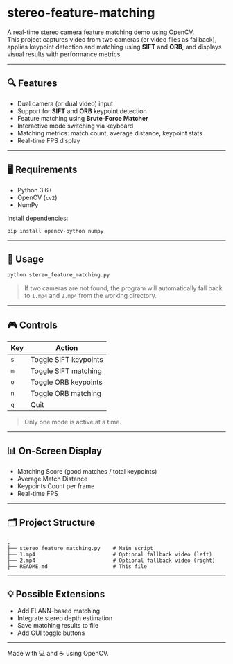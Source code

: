 
# stereo-feature-matching

A real-time stereo camera feature matching demo using OpenCV.  
This project captures video from two cameras (or video files as fallback), applies keypoint detection and matching using **SIFT** and **ORB**, and displays visual results with performance metrics.

---

## 🔍 Features

- Dual camera (or dual video) input
- Support for **SIFT** and **ORB** keypoint detection
- Feature matching using **Brute-Force Matcher**
- Interactive mode switching via keyboard
- Matching metrics: match count, average distance, keypoint stats
- Real-time FPS display

---

## 🖥️ Requirements

- Python 3.6+
- OpenCV (`cv2`)
- NumPy

Install dependencies:

```bash
pip install opencv-python numpy
```

---

## 🚀 Usage

```bash
python stereo_feature_matching.py
```

> If two cameras are not found, the program will automatically fall back to `1.mp4` and `2.mp4` from the working directory.

---

## 🎮 Controls

| Key | Action                |
|-----|------------------------|
| `s` | Toggle SIFT keypoints  |
| `m` | Toggle SIFT matching   |
| `o` | Toggle ORB keypoints   |
| `n` | Toggle ORB matching    |
| `q` | Quit                   |

> Only one mode is active at a time.

---

## 📊 On-Screen Display

- Matching Score (good matches / total keypoints)
- Average Match Distance
- Keypoints Count per frame
- Real-time FPS

---

## 🗂️ Project Structure

```
.
├── stereo_feature_matching.py    # Main script
├── 1.mp4                         # Optional fallback video (left)
├── 2.mp4                         # Optional fallback video (right)
├── README.md                     # This file
```

---

## 💡 Possible Extensions

- Add FLANN-based matching
- Integrate stereo depth estimation
- Save matching results to file
- Add GUI toggle buttons

---

Made with 💻 and ☕ using OpenCV.

